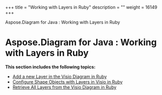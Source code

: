 +++
title = "Working with Layers in Ruby" 
description = "" 
weight = 16149 
+++

Aspose.Diagram for Java : Working with Layers in Ruby  

# Aspose.Diagram for Java : Working with Layers in Ruby


**This section includes the following topics:**

*   [Add a new Layer in the Visio Diagram in Ruby](https://docs2.aspose.com/diagram/java/plugins/asposediagramjavaforruby/rubyprogrammersguide/workingwithlayersinruby/add+a+new+layer+in+the+visio+diagram+in+ruby)
*   [Configure Shape Objects with Layers in Visio in Ruby](https://docs2.aspose.com/diagram/java/plugins/asposediagramjavaforruby/rubyprogrammersguide/workingwithlayersinruby/configure+shape+objects+with+layers+in+visio+in+ruby)
*   [Retrieve All Layers from the Visio Diagram in Ruby](https://docs2.aspose.com/diagram/java/plugins/asposediagramjavaforruby/rubyprogrammersguide/workingwithlayersinruby/retrieve+all+layers+from+the+visio+diagram+in+ruby)

